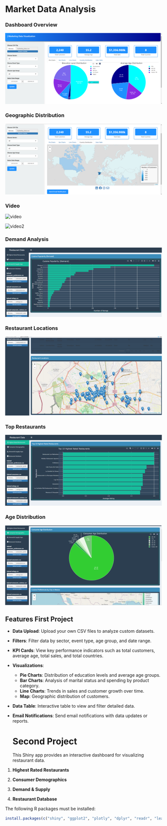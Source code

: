 # Market Data Analysis

### Dashboard Overview
![Dashboard Overview](dashboard_shiny.png)

### Geographic Distribution
![Geographic Distribution](map_shiny.png)

### Video 
![video](https://github.com/dariak153/Market_Data_Analysis/blob/main/app_presentation.gif)

![video2](https://github.com/dariak153/Market_Data_Analysis/blob/main/map_presentation.gif)

### Demand Analysis
![Demand Analysis](demand.png)

### Restaurant Locations
![Restaurant Locations](restaurants_locations.png)

### Top Restaurants
![Top Restaurants](top_restaurants.png)


### Age Distribution
![Age Distribution](age.png)

## Features First Project

- **Data Upload**: Upload your own CSV files to analyze custom datasets.
- **Filters**: Filter data by sector, event type, age group, and date range.
- **KPI Cards**: View key performance indicators such as total customers, average age, total sales, and total countries.
- **Visualizations**: 
  - **Pie Charts**: Distribution of education levels and average age groups.
  - **Bar Charts**: Analysis of marital status and spending by product category.
  - **Line Charts**: Trends in sales and customer growth over time.
  - **Map**: Geographic distribution of customers.
- **Data Table**: Interactive table to view and filter detailed data.
- **Email Notifications**: Send email notifications with data updates or reports.
  
  # Second Project
  This Shiny app provides an interactive dashboard for visualizing restaurant data. 

1. **Highest Rated Restaurants**

2. **Consumer Demographics**

3. **Demand & Supply**

4. **Restaurant Database**

The following R packages must be installed:

```r
install.packages(c("shiny", "ggplot2", "plotly", "dplyr", "readr", "leaflet", "sf", "rnaturalearth", "rnaturalearthdata", "lubridate", "tidyr", "shiny.fluent", "imola", "DT", "fontawesome", "blastula"))
